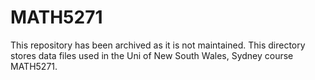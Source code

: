 # MATH5271

This repository has been archived as it is not maintained.
This directory stores data files used in the Uni of New South Wales, Sydney course MATH5271.
